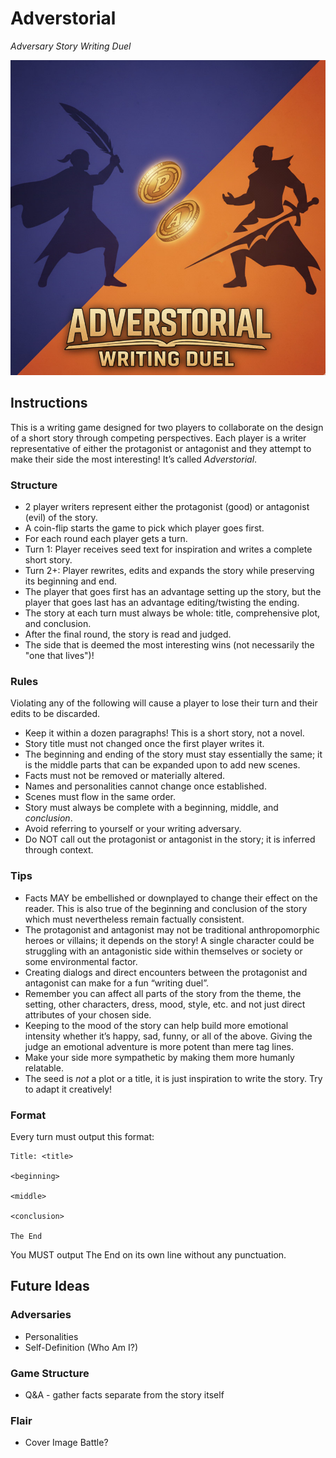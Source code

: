 # Adverstorial
_Adversary Story Writing Duel_

![Adverstorial Logo](assets/adverstorial-app-tile.jpg)

## Instructions

This is a writing game designed for two players to collaborate on the design of a short story through competing perspectives. Each player is a writer representative of either the protagonist or antagonist and they attempt to make their side the most interesting! It’s called *Adverstorial*.

### Structure

* 2 player writers represent either the protagonist (good) or antagonist (evil) of the story.
* A coin-flip starts the game to pick which player goes first.
* For each round each player gets a turn.
* Turn 1: Player receives seed text for inspiration and writes a complete short story.
* Turn 2+: Player rewrites, edits and expands the story while preserving its beginning and end.
* The player that goes first has an advantage setting up the story, but the player that goes last has an advantage editing/twisting the ending.
* The story at each turn must always be whole: title, comprehensive plot, and conclusion.
* After the final round, the story is read and judged.
* The side that is deemed the most interesting wins (not necessarily the "one that lives")!

### Rules
Violating any of the following will cause a player to lose their turn and their edits to be discarded.

* Keep it within a dozen paragraphs! This is a short story, not a novel.
* Story title must not changed once the first player writes it.
* The beginning and ending of the story must stay essentially the same; it is the middle parts that can be expanded upon to add new scenes.
* Facts must not be removed or materially altered.
* Names and personalities cannot change once established.
* Scenes must flow in the same order.
* Story must always be complete with a beginning, middle, and _conclusion_.
* Avoid referring to yourself or your writing adversary.
* Do NOT call out the protagonist or antagonist in the story; it is inferred through context.

### Tips

* Facts MAY be embellished or downplayed to change their effect on the reader. This is also true of the beginning and conclusion of the story which must nevertheless remain factually consistent.
* The protagonist and antagonist may not be traditional anthropomorphic heroes or villains; it depends on the story! A single character could be struggling with an antagonistic side within themselves or society or some environmental factor.  
* Creating dialogs and direct encounters between the protagonist and antagonist can make for a fun “writing duel”.  
* Remember you can affect all parts of the story from the theme, the setting, other characters, dress, mood, style, etc. and not just direct attributes of your chosen side.  
* Keeping to the mood of the story can help build more emotional intensity whether it’s happy, sad, funny, or all of the above. Giving the judge an emotional adventure is more potent than mere tag lines.  
* Make your side more sympathetic by making them more humanly relatable.  
* The seed is *not* a plot or a title, it is just inspiration to write the story. Try to adapt it creatively!

### Format

Every turn must output this format:

```
Title: <title>

<beginning>

<middle>

<conclusion>

The End
```

You MUST output The End on its own line without any punctuation.

## Future Ideas

### Adversaries

* Personalities
* Self-Definition (Who Am I?)

### Game Structure

* Q&A - gather facts separate from the story itself

### Flair

* Cover Image Battle?
